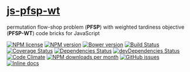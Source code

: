 [js-pfsp-wt](http://aureooms.github.io/js-pfsp-wt)
==

permutation flow-shop problem (**PFSP**) with weighted tardiness objective (**PFSP-WT**) code bricks for JavaScript

[![NPM license](http://img.shields.io/npm/l/@aureooms/js-pfsp-wt.svg?style=flat)](https://raw.githubusercontent.com/aureooms/js-pfsp-wt/master/LICENSE)
[![NPM version](http://img.shields.io/npm/v/@aureooms/js-pfsp-wt.svg?style=flat)](https://www.npmjs.org/package/@aureooms/js-pfsp-wt)
[![Bower version](http://img.shields.io/bower/v/@aureooms/js-pfsp-wt.svg?style=flat)](http://bower.io/search/?q=@aureooms/js-pfsp-wt)
[![Build Status](http://img.shields.io/travis/aureooms/js-pfsp-wt.svg?style=flat)](https://travis-ci.org/aureooms/js-pfsp-wt)
[![Coverage Status](http://img.shields.io/coveralls/aureooms/js-pfsp-wt.svg?style=flat)](https://coveralls.io/r/aureooms/js-pfsp-wt)
[![Dependencies Status](http://img.shields.io/david/aureooms/js-pfsp-wt.svg?style=flat)](https://david-dm.org/aureooms/js-pfsp-wt#info=dependencies)
[![devDependencies Status](http://img.shields.io/david/dev/aureooms/js-pfsp-wt.svg?style=flat)](https://david-dm.org/aureooms/js-pfsp-wt#info=devDependencies)
[![Code Climate](http://img.shields.io/codeclimate/github/aureooms/js-pfsp-wt.svg?style=flat)](https://codeclimate.com/github/aureooms/js-pfsp-wt)
[![NPM downloads per month](http://img.shields.io/npm/dm/@aureooms/js-pfsp-wt.svg?style=flat)](https://www.npmjs.org/package/@aureooms/js-pfsp-wt)
[![GitHub issues](http://img.shields.io/github/issues/aureooms/js-pfsp-wt.svg?style=flat)](https://github.com/aureooms/js-pfsp-wt/issues)
[![Inline docs](http://inch-ci.org/github/aureooms/js-pfsp-wt.svg?branch=master&style=shields)](http://inch-ci.org/github/aureooms/js-pfsp-wt)
